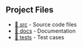 ## Project Files

- [📂 src](src/) - Source code files
- [📂 docs](docs/) - Documentation
- [📂 tests](tests/) - Test cases
